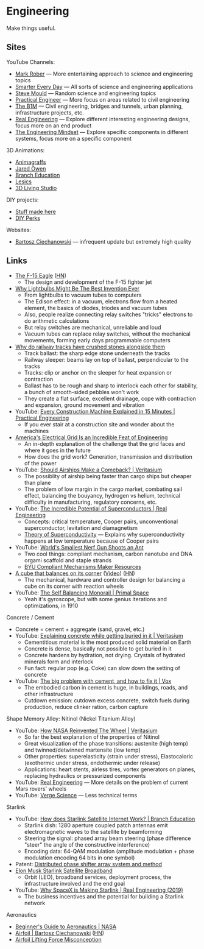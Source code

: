 # Engineering

Make things useful.

## Sites

YouTube Channels:

- [Mark Rober](https://www.youtube.com/@MarkRober/videos) — More entertaining
  approach to science and engineering topics
- [Smarter Every Day](https://www.youtube.com/@smartereveryday/videos) — All
  sorts of science and engineering applications
- [Steve Mould](https://www.youtube.com/@SteveMould/videos) — Random science and
  engineering topics
- [Practical Engineer](https://www.youtube.com/@PracticalEngineeringChannel/videos)
  — More focus on areas related to civil engineering
- [The B1M](https://www.youtube.com/@TheB1M/videos) — Civil engineering, bridges
  and tunnels, urban planning, infrastructure projects, etc.
- [Real Engineering](https://www.youtube.com/@RealEngineering/videos) — Explore
  different interesting engineering designs, focus more on an end product
- [The Engineering Mindset](https://www.youtube.com/@EngineeringMindset/videos)
  — Explore specific components in different systems, focus more on a specific
  component

3D Animations:

- [Animagraffs](https://www.youtube.com/@animagraffs/videos)
- [Jared Owen](https://www.youtube.com/@JaredOwen/videos)
- [Branch Education](https://www.youtube.com/@BranchEducation)
- [Lesics](https://www.youtube.com/@Lesics/videos)
- [3D Living Studio](https://www.youtube.com/@3DLivingStudio/videos)

DIY projects:

- [Stuff made here](https://www.youtube.com/@StuffMadeHere/videos)
- [DIY Perks](https://www.youtube.com/@DIYPerks/videos)

Websites:

- [Bartosz Ciechanowski](https://ciechanow.ski/archives/) — infrequent update
  but extremely high quality

## Links

- [The F-15 Eagle](https://media.defense.gov/2012/May/16/2001330012/-1/-1/0/AFD-120516-036.pdf)
  ([HN](https://news.ycombinator.com/item?id=35313030))
  - The design and development of the F-15 fighter jet
- [Why Lightbulbs Might Be The Best Invention Ever](https://youtu.be/FU_YFpfDqqA)
  - From lightbulbs to vacuum tubes to computers
  - The Edison effect: in a vacuum, electrons flow from a heated element, the
    basics of diodes, triodes and vacuum tubes
  - Also, people realize connecting relay switches "tricks" electrons to do
    arithmetic calculations
  - But relay switches are mechanical, unreliable and loud
  - Vacuum tubes can replace relay switches, without the mechanical movements,
    forming early days programmable computers
- [Why do railway tracks have crushed stones alongside them](https://www.alpharail.co.nz/why-do-railway-tracks-have-crushed-stones-alongside-them/)
  - Track ballast: the sharp edge stone underneath the tracks
  - Railway sleeper: beams lay on top of ballast, perpendicular to the tracks
  - Tracks: clip or anchor on the sleeper for heat expansion or contraction
  - Ballast has to be rough and sharp to interlock each other for stability, a
    bunch of smooth-sided pebbles won't work
  - They create a flat surface, excellent drainage, cope with contraction and
    expansion, ground movement and vibration
- YouTube:
  [Every Construction Machine Explained in 15 Minutes | Practical Engineering](https://youtu.be/6CmX4ZmhwPM)
  - If you ever stair at a construction site and wonder about the machines
- [America's Electrical Grid Is an Incredible Feat of Engineering](https://every.to/p/america-s-electrical-grid-is-an-incredible-feat-of-engineering-and-it-s-falling-apart)
  - An in-depth explanation of the challenge that the grid faces and where it
    goes in the future
  - How does the grid work? Generation, transmission and distribution of the
    power
- YouTube:
  [Should Airships Make a Comeback? | Veritasium](https://youtu.be/ZjBgEkbnX2I)
  - The possiblity of airship being faster than cargo ships but cheaper than
    plane
  - The problem of low margin in the cargo market, combating sail effect,
    balancing the bouyancy, hydrogen vs helium, technical difficulty in
    manufacturing, regulatory concerns, etc.
- YouTube:
  [The Incredible Potential of Superconductors | Real Engineering](https://youtu.be/tuEYQvEYR-M)
  - Concepts: critical temperature, Cooper pairs, unconventional superconductor,
    levitation and diamagnetism
  - [Theory of Superconductivity](https://journals.aps.org/pr/abstract/10.1103/PhysRev.108.1175)
    — Explains why superconductivity happens at low temperature because of
    Cooper pairs
- YouTube:
  [World's Smallest Nerf Gun Shoots an Ant](https://youtu.be/9c2NqlUWZfo)
  - Two cool things: compliant mechanism, carbon nanotube and DNA orgami
    scaffold and staple strands
  - [BYU Compliant Mechanisms Maker Resources](https://compliantmechanisms.byu.edu/maker-resources)
- [A cube that balances on its corner](https://willempennings.nl/balancing-cube/)
  ([Video](https://youtu.be/zGclFqkZBsk?feature=shared))
  ([HN](https://news.ycombinator.com/item?id=39336139))
  - The mechanical, hardware and controller design for balancing a cube on its
    corner with reaction wheels
- YouTube:
  [The Self Balancing Monorail | Primal Space](https://youtu.be/kUYzuAJeg3M)
  - Yeah it's gyroscope, but with some genius iterations and optimizations, in
    1910

Concrete / Cement

- Concrete = cement + aggregate (sand, gravel, etc.)
- YouTube:
  [Explaining concrete while getting buried in it | Veritasium](https://youtu.be/rWVAzS5duAs)
  - Cementitious material is the most produced solid material on Earth
  - Concrete is dense, basically not possible to get buried in it
  - Concrete hardens by hydration, not drying. Crystals of hydrated minerals
    form and interlock
  - Fun fact: regular pop (e.g. Coke) can slow down the setting of concrete
- YouTube:
  [The big problem with cement, and how to fix it | Vox](https://youtu.be/asLWBGtAhZk)
  - The embodied carbon in cement is huge, in buildings, roads, and other
    infrastructure
  - Cutdown emission: cutdown excess concrete, switch fuels during production,
    reduce clinker ration, carbon capture

Shape Memory Alloy: Nitinol (Nickel Titanium Alloy)

- YouTube:
  [How NASA Reinvented The Wheel | Veritasium](https://youtu.be/vSNtifE0Z2Q)
  - So far the best explanation of the properties of Nitinol
  - Great visualization of the phase transitions: austenite (high temp) and
    twinned/detwinned martensite (low temp)
  - Other properties: superelasticity (strain under stress), Elastocaloric
    (exothermic under stress, endothermic under release)
  - Applications: heart stents, airless tires, vortex generators on planes,
    replacing hydraulics or pressurized components
- YouTube: [Real Engineering](https://youtu.be/2lv6Vs12jLc) — More details on
  the problem of current Mars rovers' wheels
- YouTube: [Verge Science](https://youtu.be/Pn-6bGORy0U) — Less technical terms

Starlink

- YouTube:
  [How does Starlink Satellite Internet Work? | Branch Education](https://youtu.be/qs2QcycggWU)
  - Starlink dish: 1280 aperture coupled patch antennas emit electromagnetic
    waves to the satellite by beamforming
  - Steering the signal: phased array beam steering (phase difference "steer"
    the angle of the constructive interference)
  - Encoding data: 64-QAM modulation (amplitude modulation + phase modulation
    encoding 64 bits in one symbol)
- Patent:
  [Distributed phase shifter array system and method](https://patents.google.com/patent/US20180241122A1)
- [Elon Musk Starlink Satellite Broadband](https://dgtlinfra.com/elon-musk-starlink-and-satellite-broadband/)
  - Orbit (LEO), broadband services, deployment process, the infrastructure
    involved and the end goal
- YouTube:
  [Why SpaceX is Making Starlink | Real Engineering (2019)](https://youtu.be/giQ8xEWjnBs)
  - The business incentives and the potential for building a Starlink network

Aeronautics

- [Beginner's Guide to Aeronautics | NASA](https://www.grc.nasa.gov/WWW/K-12/VirtualAero/BottleRocket/airplane/guided.htm)
- [Airfoil | Bartosz Ciechanowski](https://ciechanow.ski/airfoil/)
  ([HN](https://news.ycombinator.com/item?id=39526057))
- [Airfoil Lifting Force Misconception](http://www.amasci.com/wing/airfoil.html)
